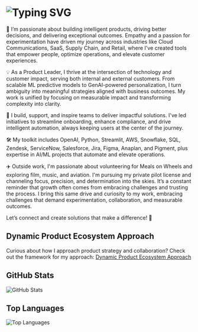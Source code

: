 # ![Typing SVG](https://readme-typing-svg.demolab.com?font=Poppins+Code&weight=500&size=30&duration=3000&pause=1000&color=009F00FF&width=435&lines=Hey+there%2C+I'm+Nox+%F0%9F%91%8B)

🚀 I’m passionate about building intelligent products, driving better decisions, and delivering exceptional outcomes. Empathy and a passion for experimentation have driven my journey across industries like Cloud Communications, SaaS, Supply Chain, and Retail, where I've created tools that empower people, optimize operations, and elevate customer experiences.

💡 As a Product Leader, I thrive at the intersection of technology and customer impact, serving both internal and external customers. From scalable ML predictive models to GenAI-powered personalization, I turn ambiguity into meaningful strategies aligned with business outcomes. My work is unified by focusing on measurable impact and transforming complexity into clarity.

🤗 I build, support, and inspire teams to deliver impactful solutions. I've led initiatives to streamline onboarding, enhance compliance, and drive intelligent automation, always keeping users at the center of the journey.

🛠️ My toolkit includes OpenAI, Python, Streamlit, AWS, Snowflake, SQL, Zendesk, ServiceNow, Salesforce, Jira, Figma, Anaplan, and Pigment, plus expertise in AI/ML projects that automate and elevate operations.

✈️ Outside work, I'm passionate about volunteering for Meals on Wheels and exploring film, music, and aviation. I'm pursuing my private pilot license and channeling focus, precision, and determination into the skies. It’s a constant reminder that growth often comes from embracing challenges and trusting the process. I bring this same drive and curiosity to my work, embracing challenges that demand experimentation, collaboration, and measurable outcomes.

Let’s connect and create solutions that make a difference! 🌟

## Dynamic Product Ecosystem Approach
Curious about how I approach product strategy and collaboration? Check out the framework for my approach:
[Dynamic Product Ecosystem Approach](https://github.com/noxvoortella/Dynamic-Product-Ecosystem.git)

## GitHub Stats
![GitHub Stats](https://github-readme-stats.vercel.app/api?username=NoxVoortella&show_icons=true&theme=tokyonight)

## Top Languages
![Top Languages](https://github-readme-stats.vercel.app/api/top-langs/?username=NoxVoortella&layout=compact&theme=radical)

<!--
**noxvoortella/noxvoortella** is a ✨ _special_ ✨ repository because its `README.md` (this file) appears on your GitHub profile.

Here are some ideas to get you started:

- 🔭 I’m currently working on ...
- 🌱 I’m currently learning ...
- 👯 I’m looking to collaborate on ...
- 🤔 I’m looking for help with ...
- 💬 Ask me about ...
- 📫 How to reach me: ...
- 😄 Pronouns: ...
- ⚡ Fun fact: ...
-->
